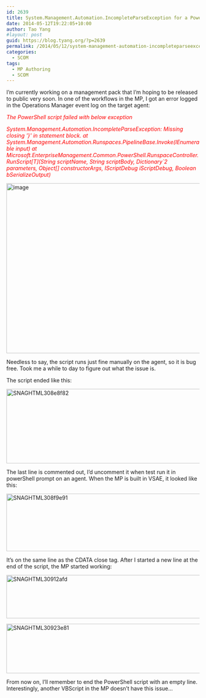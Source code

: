 ```yaml
---
id: 2639
title: System.Management.Automation.IncompleteParseException for a PowerShell script from my Management Pack
date: 2014-05-12T19:22:05+10:00
author: Tao Yang
#layout: post
guid: https://blog.tyang.org/?p=2639
permalink: /2014/05/12/system-management-automation-incompleteparseexception-powershell-script-management-pack/
categories:
  - SCOM
tags:
  - MP Authoring
  - SCOM
---
```

I’m currently working on a management pack that I’m hoping to be released to public very soon. In one of the workflows in the MP, I got an error logged in the Operations Manager event log on the target agent:

<em><span style="color: #ff0000;">The PowerShell script failed with below exception </span></em>

<em><span style="color: #ff0000;">System.Management.Automation.IncompleteParseException: Missing closing '}' in statement block.
at System.Management.Automation.Runspaces.PipelineBase.Invoke(IEnumerable input)
at Microsoft.EnterpriseManagement.Common.PowerShell.RunspaceController.RunScript[T](String scriptName, String scriptBody, Dictionary`2 parameters, Object[] constructorArgs, IScriptDebug iScriptDebug, Boolean bSerializeOutput)</span></em>

<a href="https://blog.tyang.org/wp-content/uploads/2014/05/image.png"><img style="display: inline; border: 0px;" title="image" src="https://blog.tyang.org/wp-content/uploads/2014/05/image_thumb.png" alt="image" width="580" height="443" border="0" /></a>

Needless to say, the script runs just fine manually on the agent, so it is bug free. Took me a while to day to figure out what the issue is.

The script ended like this:

<a href="https://blog.tyang.org/wp-content/uploads/2014/05/SNAGHTML308e8f82.png"><img style="display: inline; border: 0px;" title="SNAGHTML308e8f82" src="https://blog.tyang.org/wp-content/uploads/2014/05/SNAGHTML308e8f82_thumb.png" alt="SNAGHTML308e8f82" width="580" height="194" border="0" /></a>

The last line is commented out, I’d uncomment it when test run it in powerShell prompt on an agent. When the MP is built in VSAE, it looked like this:

<a href="https://blog.tyang.org/wp-content/uploads/2014/05/SNAGHTML308f9e91.png"><img style="display: inline; border: 0px;" title="SNAGHTML308f9e91" src="https://blog.tyang.org/wp-content/uploads/2014/05/SNAGHTML308f9e91_thumb.png" alt="SNAGHTML308f9e91" width="580" height="150" border="0" /></a>

It’s on the same line as the CDATA close tag. After I started a new line at the end of the script, the MP started working:

<a href="https://blog.tyang.org/wp-content/uploads/2014/05/SNAGHTML30912afd.png"><img style="display: inline; border: 0px;" title="SNAGHTML30912afd" src="https://blog.tyang.org/wp-content/uploads/2014/05/SNAGHTML30912afd_thumb.png" alt="SNAGHTML30912afd" width="537" height="113" border="0" /></a>

<a href="https://blog.tyang.org/wp-content/uploads/2014/05/SNAGHTML30923e81.png"><img style="display: inline; border: 0px;" title="SNAGHTML30923e81" src="https://blog.tyang.org/wp-content/uploads/2014/05/SNAGHTML30923e81_thumb.png" alt="SNAGHTML30923e81" width="580" height="129" border="0" /></a>

From now on, I’ll remember to end the PowerShell script with an empty line. Interestingly, another VBScript in the MP doesn’t have this issue…